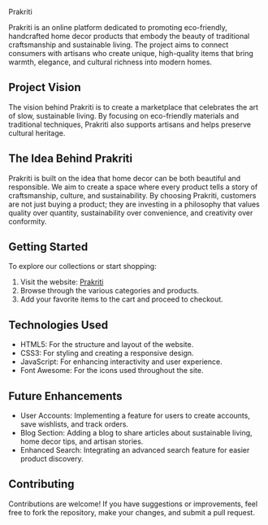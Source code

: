 Prakriti

Prakriti is an online platform dedicated to promoting eco-friendly, handcrafted home decor products that embody the beauty of traditional craftsmanship and sustainable living. The project aims to connect consumers with artisans who create unique, high-quality items that bring warmth, elegance, and cultural richness into modern homes.

## Project Vision

The vision behind Prakriti is to create a marketplace that celebrates the art of slow, sustainable living. By focusing on eco-friendly materials and traditional techniques, Prakriti also supports artisans and helps preserve cultural heritage.

## The Idea Behind Prakriti

Prakriti is built on the idea that home decor can be both beautiful and responsible. We aim to create a space where every product tells a story of craftsmanship, culture, and sustainability. By choosing Prakriti, customers are not just buying a product; they are investing in a philosophy that values quality over quantity, sustainability over convenience, and creativity over conformity.

## Getting Started

To explore our collections or start shopping:

1. Visit the website: [Prakriti](https://suryadash0967.github.io/prakriti-home/)
2. Browse through the various categories and products.
3. Add your favorite items to the cart and proceed to checkout.

## Technologies Used

- HTML5: For the structure and layout of the website.
- CSS3: For styling and creating a responsive design.
- JavaScript: For enhancing interactivity and user experience.
- Font Awesome: For the icons used throughout the site.

## Future Enhancements

- User Accounts: Implementing a feature for users to create accounts, save wishlists, and track orders.
- Blog Section: Adding a blog to share articles about sustainable living, home decor tips, and artisan stories.
- Enhanced Search: Integrating an advanced search feature for easier product discovery.

## Contributing

Contributions are welcome! If you have suggestions or improvements, feel free to fork the repository, make your changes, and submit a pull request.
